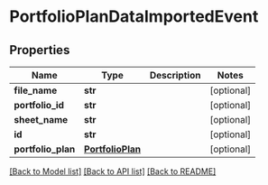 # PortfolioPlanDataImportedEvent

## Properties
Name | Type | Description | Notes
------------ | ------------- | ------------- | -------------
**file_name** | **str** |  | [optional] 
**portfolio_id** | **str** |  | [optional] 
**sheet_name** | **str** |  | [optional] 
**id** | **str** |  | [optional] 
**portfolio_plan** | [**PortfolioPlan**](PortfolioPlan.md) |  | [optional] 

[[Back to Model list]](../README.md#documentation-for-models) [[Back to API list]](../README.md#documentation-for-api-endpoints) [[Back to README]](../README.md)



